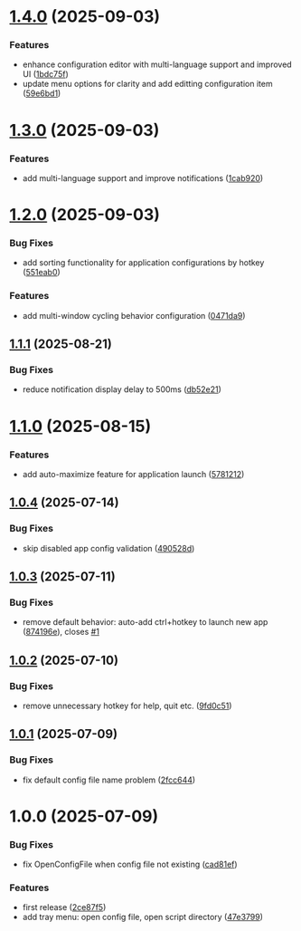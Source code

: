 # [1.4.0](https://github.com/sean2077/winguake/compare/v1.3.0...v1.4.0) (2025-09-03)


### Features

* enhance configuration editor with multi-language support and improved UI ([1bdc75f](https://github.com/sean2077/winguake/commit/1bdc75fa4481a92e04f11838a7af1a9e6ec818d7))
* update menu options for clarity and add editting configuration item ([59e6bd1](https://github.com/sean2077/winguake/commit/59e6bd19ca1d29a20d4c12808d1e0b12c3aeb8fa))

# [1.3.0](https://github.com/sean2077/winguake/compare/v1.2.0...v1.3.0) (2025-09-03)


### Features

* add multi-language support and improve notifications ([1cab920](https://github.com/sean2077/winguake/commit/1cab9202cf34c5dbe9d8adc657430889bc9ee696))

# [1.2.0](https://github.com/sean2077/winguake/compare/v1.1.1...v1.2.0) (2025-09-03)


### Bug Fixes

* add sorting functionality for application configurations by hotkey ([551eab0](https://github.com/sean2077/winguake/commit/551eab0adfc5c536ead08d95e93a089a19a670af))


### Features

* add multi-window cycling behavior configuration ([0471da9](https://github.com/sean2077/winguake/commit/0471da9e0b79613a53fcb902ec5eb1df4d0ae120))

## [1.1.1](https://github.com/sean2077/winguake/compare/v1.1.0...v1.1.1) (2025-08-21)


### Bug Fixes

* reduce notification display delay to 500ms ([db52e21](https://github.com/sean2077/winguake/commit/db52e21b5b420a4ea80755b1536fb57b3a8c5ae7))

# [1.1.0](https://github.com/sean2077/winguake/compare/v1.0.4...v1.1.0) (2025-08-15)


### Features

* add auto-maximize feature for application launch ([5781212](https://github.com/sean2077/winguake/commit/57812121692823fb5d58b228155f0885ae88364a))

## [1.0.4](https://github.com/sean2077/winguake/compare/v1.0.3...v1.0.4) (2025-07-14)


### Bug Fixes

* skip disabled app config validation ([490528d](https://github.com/sean2077/winguake/commit/490528d211d90deaedc688d2453b5e96eea9c966))

## [1.0.3](https://github.com/sean2077/winguake/compare/v1.0.2...v1.0.3) (2025-07-11)


### Bug Fixes

* remove default behavior: auto-add ctrl+hotkey to launch new app ([874196e](https://github.com/sean2077/winguake/commit/874196e72a77ee20c775a7381c4dae8415bff9ff)), closes [#1](https://github.com/sean2077/winguake/issues/1)

## [1.0.2](https://github.com/sean2077/winguake/compare/v1.0.1...v1.0.2) (2025-07-10)


### Bug Fixes

* remove unnecessary hotkey for help, quit etc. ([9fd0c51](https://github.com/sean2077/winguake/commit/9fd0c51436ec690383f181384e9439f8861aa100))

## [1.0.1](https://github.com/sean2077/winguake/compare/v1.0.0...v1.0.1) (2025-07-09)


### Bug Fixes

* fix default config file name problem ([2fcc644](https://github.com/sean2077/winguake/commit/2fcc644313bd397d9614cda7419217e28e332ac4))

# 1.0.0 (2025-07-09)


### Bug Fixes

* fix OpenConfigFile when config file not existing ([cad81ef](https://github.com/sean2077/winguake/commit/cad81ef589a14e251d99e4fd7f9a60c00f989d23))


### Features

*  first release ([2ce87f5](https://github.com/sean2077/winguake/commit/2ce87f51f2dafaf0b4cefcd6f52318143331b9cc))
* add tray menu: open config file, open script directory ([47e3799](https://github.com/sean2077/winguake/commit/47e3799febdedcf7e358297d93d9f967a28c8eee))

